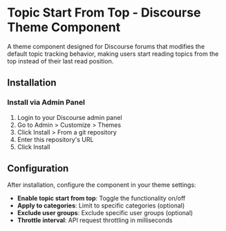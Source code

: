 # Topic Start From Top - Discourse Theme Component

A theme component designed for Discourse forums that modifies the default topic tracking behavior, making users start reading topics from the top instead of their last read position.

## Installation

### Install via Admin Panel

1. Login to your Discourse admin panel
2. Go to Admin > Customize > Themes
3. Click Install > From a git repository
4. Enter this repository's URL
5. Click Install

## Configuration

After installation, configure the component in your theme settings:

- **Enable topic start from top**: Toggle the functionality on/off
- **Apply to categories**: Limit to specific categories (optional)
- **Exclude user groups**: Exclude specific user groups (optional)
- **Throttle interval**: API request throttling in milliseconds